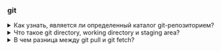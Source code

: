 ### git
<details><summary>Как узнать, является ли определенный каталог git-репозиторием?</summary><br>

Чтобы узнать, является ли определенный каталог git-репозиторием, можно воспользоваться командой `git status`.

Если текущий каталог является частью git-репозитория, вы увидите информацию о текущем состоянии репозитория, например, какие файлы изменены и какие файлы готовы к коммиту.

Если каталог не является частью git-репозитория, вы увидите сообщение о том, что не удалось выполнить команду, так как не найдено git-репозитория.

</details>

<details><summary>Что такое git directory, working directory и staging area?</summary><br>

В Git существуют три основных компонента, которые играют ключевую роль в управлении версиями и отслеживании изменений в проекте:

**Git Directory (Репозиторий):** Это скрытая директория .git, которая находится в корне вашего проекта. В ней хранится вся история изменений, информация о ветках, конфигурационные файлы и прочие данные, необходимые Git для управления репозиторием.
**Working Directory (Рабочая директория):** Это директория на вашем компьютере, где расположены файлы и папки вашего проекта. Рабочая директория представляет собой текущее состояние проекта, над которым вы работаете.
**Staging Area (Индекс):** Это промежуточная зона, где вы подготавливаете изменения к коммиту. Файлы, добавленные в индекс, будут включены в следующий коммит. Стэйджинг обычно представляет собой снимок состояния вашего проекта на момент подготовки к коммиту.

Давайте рассмотрим типичный процесс работы с Git, включая эти три компонента:

1) Работа с файлами в рабочей директории: Вы вносите изменения в файлы в рабочей директории, создаете новые файлы и удаляете существующие.
2) Добавление файлов в индекс (Staging Area): После внесения изменений вы используете git add для добавления файлов или изменений в индекс. Таким образом, вы сообщаете Git, какие изменения вы хотите включить в следующий коммит.
3) Коммит изменений: После того как вы подготовили все необходимые изменения в индексе, вы используете git commit для создания коммита. В этот момент Git создает постоянную запись о текущем состоянии проекта в истории репозитория.
4) Повторение процесса: Этот процесс повторяется в цикле: внесение изменений, подготовка к коммиту, создание коммита.


Использование этих трех компонентов позволяет эффективно управлять версиями вашего проекта в Git.

</details>

<details><summary>В чем разница между git pull и git fetch?</summary><br>

`git pull` и `git fetch` - это две разные команды в Git, которые позволяют обновить ваш локальный репозиторий на основе изменений, произошедших в удаленном репозитории. Однако они выполняют эту задачу немного по-разному.

Вот основные различия между ними:

**`git fetch`**
Команда `git fetch` извлекает все данные из удаленного репозитория, но не вливает их в вашу локальную ветку. Она просто загружает новые данные, обновляя информацию о ветках в вашем локальном репозитории.

Это безопасная операция, так как не меняет вашу текущую рабочую директорию и не приводит к конфликтам.

После выполнения `git fetch`, вы можете просмотреть новые изменения и решить, хотите ли вы объединить их с вашим текущим состоянием.

**`git pull`**
Команда `git pull` комбинирует две операции: `git fetch` для загрузки новых данных из удаленного репозитория и затем `git merge` (или `git rebase` в зависимости от настроек) для объединения этих изменений с вашей текущей веткой.

Это удобно, когда вы хотите быстро обновить свою локальную ветку до последней версии из удаленного репозитория.

Однако, если есть конфликты между вашими изменениями и изменениями из удаленного репозитория, `git pull` попытается автоматически объединить изменения, что может привести к конфликтам.

Когда использовать что:

Используйте `git fetch`, если вы хотите просто получить последние изменения из удаленного репозитория, но пока не готовы вливать их в вашу текущую ветку.

Используйте `git pull`, если вы хотите быстро обновить вашу локальную ветку до последней версии из удаленного репозитория и готовы сразу же вливать эти изменения.

Обе команды имеют свои сценарии применения, и выбор между ними зависит от текущей ситуации и ваших предпочтений в работе с версиями.

</details>
